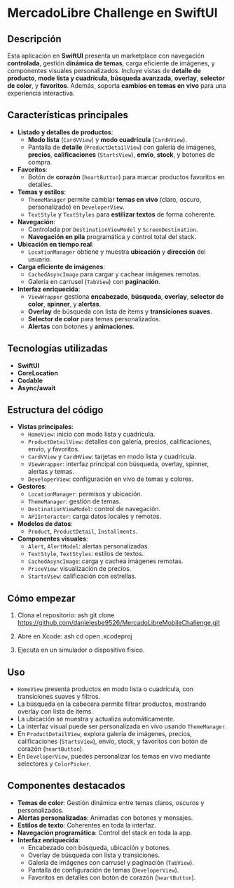 # MercadoLibre Challenge en SwiftUI

## Descripción
Esta aplicación en **SwiftUI** presenta un marketplace con navegación **controlada**, gestión **dinámica de temas**, carga eficiente de imágenes, y componentes visuales personalizados. Incluye vistas de **detalle de producto**, **mode lista y cuadrícula**, **búsqueda avanzada**, **overlay**, **selector de color**, y **favoritos**. Además, soporta **cambios en temas en vivo** para una experiencia interactiva.

## Características principales
- **Listado y detalles de productos**:
  - **Modo lista** (`CardVView`) y **modo cuadrícula** (`CardHView`).
  - Pantalla de **detalle** (`ProductDetailView`) con galería de imágenes, **precios**, **calificaciones** (`StartsView`), **envío**, **stock**, y botones de compra.
- **Favoritos**:
  - Botón de **corazón** (`heartButton`) para marcar productos favoritos en detalles.
- **Temas y estilos**:
  - `ThemeManager` permite cambiar **temas en vivo** (claro, oscuro, personalizado) en `DeveloperView`.
  - `TextStyle` y `TextStyles` para **estilizar textos** de forma coherente.
- **Navegación**:
  - Controlada por `DestinationViewModel` y `ScreenDestination`.
  - **Navegación en pila** programática y control total del stack.
- **Ubicación en tiempo real**:
  - `LocationManager` obtiene y muestra **ubicación** y **dirección** del usuario.
- **Carga eficiente de imágenes**:
  - `CachedAsyncImage` para cargar y cachear imágenes remotas.
  - Galería en carrusel (`TabView`) con **paginación**.
- **Interfaz enriquecida**:
  - `ViewWrapper` gestiona **encabezado**, **búsqueda**, **overlay**, **selector de color**, **spinner**, y **alertas**.
  - **Overlay** de búsqueda con lista de items y **transiciones suaves**.
  - **Selector de color** para temas personalizados.
  - **Alertas** con botones y **animaciones**.

## Tecnologías utilizadas
- **SwiftUI**
- **CoreLocation**
- **Codable**
- **Async/await**

## Estructura del código
- **Vistas principales**:
  - `HomeView`: inicio con modo lista y cuadrícula.
  - `ProductDetailView`: detalles con galería, precios, calificaciones, envío, y favoritos.
  - `CardVView` y `CardHView`: tarjetas en modo lista y cuadrícula.
  - `ViewWrapper`: interfaz principal con búsqueda, overlay, spinner, alertas y temas.
  - `DeveloperView`: configuración en vivo de temas y colores.
- **Gestores**:
  - `LocationManager`: permisos y ubicación.
  - `ThemeManager`: gestión de temas.
  - `DestinationViewModel`: control de navegación.
  - `APIInteractor`: carga datos locales y remotos.
- **Modelos de datos**:
  - `Product`, `ProductDetail`, `Installments`.
- **Componentes visuales**:
  - `Alert`, `AlertModel`: alertas personalizadas.
  - `TextStyle`, `TextStyles`: estilos de textos.
  - `CachedAsyncImage`: carga y cachea imágenes remotas.
  - `PriceView`: visualización de precios.
  - `StartsView`: calificación con estrellas.

## Cómo empezar
1. Clona el repositorio:
ash
git clone https://github.com/danielesbe9526/MercadoLibreMobileChallenge.git

2. Abre en Xcode:
ash
cd 
open .xcodeproj
3. Ejecuta en un simulador o dispositivo físico.

## Uso
- `HomeView` presenta productos en modo lista o cuadrícula, con transiciones suaves y filtros.
- La búsqueda en la cabecera permite filtrar productos, mostrando overlay con lista de items.
- La ubicación se muestra y actualiza automáticamente.
- La interfaz visual puede ser personalizada en vivo usando `ThemeManager`.
- En `ProductDetailView`, explora galería de imágenes, precios, calificaciones (`StartsView`), envío, stock, y favoritos con botón de corazón (`heartButton`).
- En `DeveloperView`, puedes personalizar los temas en vivo mediante selectores y `ColorPicker`.

## Componentes destacados
- **Temas de color**: Gestión dinámica entre temas claros, oscuros y personalizados.
- **Alertas personalizadas**: Animadas con botones y mensajes.
- **Estilos de texto**: Coherentes en toda la interfaz.
- **Navegación programática**: Control del stack en toda la app.
- **Interfaz enriquecida**:
  - Encabezado con búsqueda, ubicación y botones.
  - Overlay de búsqueda con lista y transiciones.
  - Galería de imágenes con carrusel y paginación (`TabView`).
  - Pantalla de configuración de temas (`DeveloperView`).
  - Favoritos en detalles con botón de corazón (`heartButton`).
